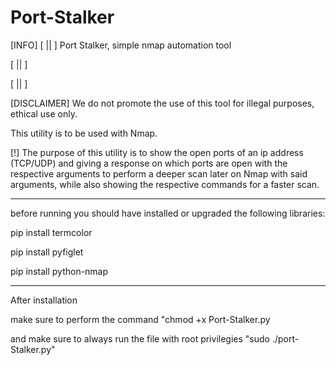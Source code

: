 # Port-Stalker

[INFO]
[ || ]   Port Stalker, simple nmap automation tool

[ || ]

[ || ]

[DISCLAIMER] We do not promote the use of this tool for illegal purposes, ethical use only.


This utility is to be used with Nmap.

[!] The purpose of this utility is to show the open ports of an ip address 
    (TCP/UDP) and giving a response on which ports are open with the respective arguments
    to perform a deeper scan later on Nmap with said arguments, while also showing the respective commands 
    for a faster scan.

-------------------------------------------------
before running you should have installed or upgraded the following libraries:

pip install termcolor

pip install pyfiglet

pip install python-nmap

-------------------------------------------------

After installation

make sure to perform the command "chmod +x Port-Stalker.py

and make sure to always run the file with root privilegies "sudo ./port-Stalker.py"


